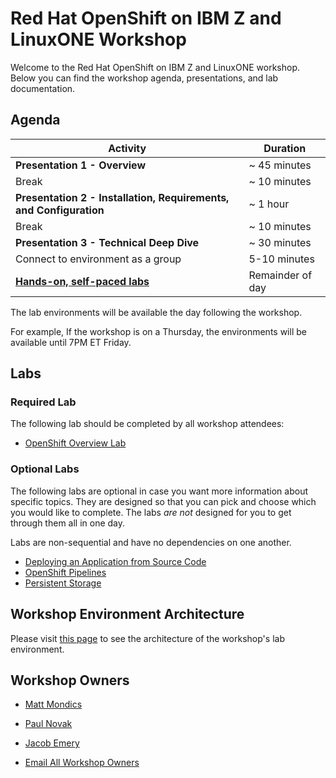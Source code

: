 # Red Hat OpenShift on IBM Z and LinuxONE Workshop

Welcome to the Red Hat OpenShift on IBM Z and LinuxONE workshop. Below you can find the workshop agenda, presentations, and lab documentation.

## Agenda

| Activity       | Duration     | 
| ---                  | ---           |
| **Presentation 1 - Overview**             | ~ 45 minutes   |
| Break           | ~ 10 minutes      |
| **Presentation 2 - Installation, Requirements, and Configuration**           | ~ 1 hour      |
| Break           | ~ 10 minutes      |
| **Presentation 3 - Technical Deep Dive**           | ~ 30 minutes      |
| Connect to environment as a group           | 5-10 minutes      |
| [**Hands-on, self-paced labs**](#labs)           | Remainder of day      |

<!---
| Activity       | Duration     | 
| ---                  | ---           |
| [**Presentation 1 - Overview**](presentations/combined-presentations.pdf)              | ~ 45 minutes   |
| Break           | ~ 10 minutes      |
| [**Presentation 2 - Technical Deep Dive**](presentations/combined-presentations.pdf#page=37)           | ~ 1 hour      |
| Connect to environment as a group           | ~ 10 minutes      |
| [**Hands-on, self-paced labs**](#labs)           | Remainder of day      |
--->

The lab environments will be available the day following the workshop.

For example, If the workshop is on a Thursday, the environments will be available until 7PM ET Friday.

<!---
## Presentations

* [Presentation 1 - High Level Overview of Red Hat OpenShift on IBM Z](presentations/combined-presentations.pdf)
* [Presentation 2 - Technical Deep Dive, Lessons Learned](presentations/combined-presentations.pdf#page=37)
* [Presentation 3 - Installation, Requirements, Configuration](presentations/combined-presentations.pdf#page=108)
--->

## Labs
### Required Lab

The following lab should be completed by all workshop attendees: 

* [OpenShift Overview Lab](https://github.com/mmondics/openshift-intro)

### Optional Labs
The following labs are optional in case you want more information about specific topics. They are designed so that you can pick and choose which you would like to complete. The labs *are not* designed for you to get through them all in one day.

Labs are non-sequential and have no dependencies on one another.

* [Deploying an Application from Source Code](lab004/lab004-1.md)
* [OpenShift Pipelines](lab009/lab009-0.md)
* [Persistent Storage](lab006/lab006-1.md)

<!--- 
* [Deploying an Application with Quarkus Red Hat Runtime](lab008/lab008-1.md)
* [Deploying an Application with the Open Liberty Operator](lab007/lab007-1.md)
* [OpenShift Service Mesh](lab010/lab010-1.md)
* [Using the z/OS Cloud Broker](lab003/lab003-1.md)
* [Monitoring, Metering, and Metrics](lab005/lab005-1.md)
--->

## Workshop Environment Architecture

Please visit [this page](workshop-architecture.md) to see the architecture of the workshop's lab environment.

## Workshop Owners

* [Matt Mondics](mailto:matt.mondics@ibm.com)
* [Paul Novak](mailto:pwnovak@us.ibm.com)
* [Jacob Emery](mailto:jacob.emery@ibm.com)

* [Email All Workshop Owners](mailto:matt.mondics@ibm.com,pwnovak@us.ibm.com,jacob.emery@ibm.com)